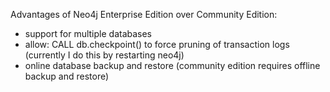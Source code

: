 Advantages of Neo4j Enterprise Edition over Community Edition:
- support for multiple databases
- allow: CALL db.checkpoint() to force pruning of transaction logs (currently I do this by restarting neo4j)
- online database backup and restore (community edition requires offline backup and restore)
